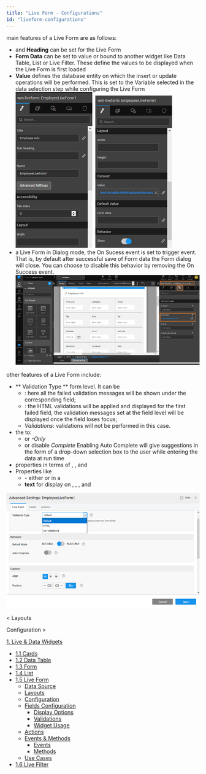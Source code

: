 ```yaml
---
title: "Live Form - Configurations"
id: "liveform-configurations"
---
```


main features of a Live Form are as follows:

- and **Heading** can be set for the Live Form
- **Form Data** can be set to value or bound to another widget like Data Table, List or Live Filter. These define the values to be displayed when the Live Form is first loaded
- **Value** defines the database entity on which the insert or update operations will be performed. This is set to the Variable selected in the data selection step while configuring the Live Form [![](../assets/liveform_props1.png)](../assets/liveform_props1.png)  [![](../assets/liveform_props2.png)](../assets/liveform_props2.png)
- a Live Form in Dialog mode, the On Sucess event is set to trigger event. That is, by default after successful save of Form data the Form dialog will close. You can choose to disable this behavior by removing the On Success event. [![](../assets/lf_dialog_successevent.png)](../assets/lf_dialog_successevent.png)

other features of a Live Form include:

- ** Validation Type ** form level. It can be
    - : here all the failed validation messages will be shown under the corresponding field;
    - : the HTML validations will be applied and displayed for the first failed field, the validation messages set at the field level will be displayed once the field loses focus;
    - _Validations_: validations will not be performed in this case.
- the to:
    - or _\-Only_
    - or disable _Complete_ Enabling Auto Complete will give suggestions in the form of a drop-down selection box to the user while entering the data at run time
- properties in terms of , , and
- Properties like
    - \- either or in a
    - **text** for display on , , , and

[![](../assets/liveform_settings.png)](../assets/liveform_settings.png)

< Layouts

Configuration >

[1\. Live & Data Widgets](/learn/app-development/widgets/widget-library/#data-live)

- [1.1 Cards](/learn/app-development/widgets/datalive/cards/)
- [1.2 Data Table](/learn/app-development/widgets/datalive/data-table/)
- [1.3 Form](/learn/app-development/widgets/datalive/form/)
- [1.4 List](/learn/app-development/widgets/datalive/list/)
- [1.5 Live Form](/learn/app-development/widgets/datalive/live-form/)
    - [Data Source](/learn/app-development/widgets/datalive/live-form/live-form-data-source/)
    - [Layouts](/learn/app-development/widgets/datalive/live-form/liveform-layouts/)
    - [Configuration](/learn/app-development/widgets/datalive/live-form/liveform-configurations/)
    - [Fields Configuration](/learn/app-development/widgets/datalive/live-form/fields-configuration/)
        - [Display Options](/learn/app-development/widgets/datalive/live-form/fields-configuration/#display)
        - [Validations](/learn/app-development/widgets/datalive/live-form/fields-configuration/#validations)
        - [Widget Usage](/learn/app-development/widgets/datalive/live-form/fields-configuration/#widgets)
    - [Actions](/learn/app-development/widgets/datalive/live-form/liveform-actions/)
    - [Events & Methods](/learn/app-development/widgets/datalive/live-form/events-methods/)
        - [Events](/learn/app-development/widgets/datalive/live-form/events-methods/#events)
        - [Methods](/learn/app-development/widgets/datalive/live-form/events-methods/#methods)
    - [Use Cases](/learn/app-development/widgets/datalive/live-form/liveform-use-cases/)
- [1.6 Live Filter](/learn/app-development/widgets/datalive/live-filter/)
